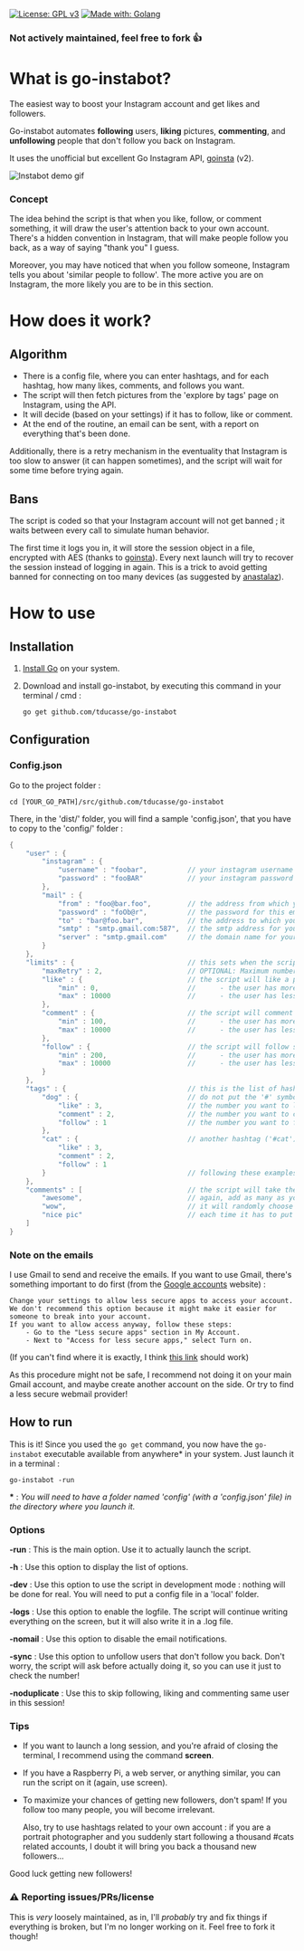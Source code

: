 [![License: GPL v3](https://img.shields.io/badge/License-GPL%20v3-blue.svg)](https://www.gnu.org/licenses/gpl-3.0) [![Made with: Golang](https://img.shields.io/badge/Made%20with-Golang-brightgreen.svg)](https://golang.org/)

### Not actively maintained, feel free to fork 👍

# What is go-instabot?

The easiest way to boost your Instagram account and get likes and followers.

Go-instabot automates **following** users, **liking** pictures, **commenting**, and **unfollowing** people that don't follow you back on Instagram.

It uses the unofficial but excellent Go Instagram API, [goinsta](https://github.com/ahmdrz/goinsta) (v2).

![Instabot demo gif](/docs/instabot.gif)

### Concept
The idea behind the script is that when you like, follow, or comment something, it will draw the user's attention back to your own account. There's a hidden convention in Instagram, that will make people follow you back, as a way of saying "thank you" I guess.

Moreover, you may have noticed that when you follow someone, Instagram tells you about 'similar people to follow'. The more active you are on Instagram, the more likely you are to be in this section.


# How does it work?
## Algorithm
- There is a config file, where you can enter hashtags, and for each hashtag, how many likes, comments, and follows you want.
- The script will then fetch pictures from the 'explore by tags' page on Instagram, using the API.
- It will decide (based on your settings) if it has to follow, like or comment.
- At the end of the routine, an email can be sent, with a report on everything that's been done.

Additionally, there is a retry mechanism in the eventuality that Instagram is too slow to answer (it can happen sometimes), and the script will wait for some time before trying again.

## Bans
The script is coded so that your Instagram account will not get banned ; it waits between every call to simulate human behavior.

The first time it logs you in, it will store the session object in a file, encrypted with AES (thanks to [goinsta](https://github.com/ahmdrz/goinsta)). Every next launch will try to recover the session instead of logging in again. This is a trick to avoid getting banned for connecting on too many devices (as suggested by [anastalaz](https://github.com/tducasse/go-instabot/issues/1)).


# How to use
## Installation

1. [Install Go](https://golang.org/doc/install) on your system.

2. Download and install go-instabot, by executing this command in your terminal / cmd :

   `go get github.com/tducasse/go-instabot`

## Configuration
### Config.json
Go to the project folder :

`cd [YOUR_GO_PATH]/src/github.com/tducasse/go-instabot`

There, in the 'dist/' folder, you will find a sample 'config.json', that you have to copy to the 'config/' folder :

```go
{
    "user" : {
        "instagram" : {
            "username" : "foobar",          // your instagram username
            "password" : "fooBAR"           // your instagram password
        },
        "mail" : {
            "from" : "foo@bar.foo",         // the address from which you want to send the emails
            "password" : "foOb@r",          // the password for this email address
            "to" : "bar@foo.bar",           // the address to which you want to send the emails
            "smtp" : "smtp.gmail.com:587",  // the smtp address for your mail server
            "server" : "smtp.gmail.com"     // the domain name for your server
        }
    },
    "limits" : {                            // this sets when the script will choose to do something
        "maxRetry" : 2,                     // OPTIONAL: Maximum number of times th script will go through the same tag
        "like" : {                          // the script will like a picture only if :
            "min" : 0,                      //      - the user has more than 0 followers
            "max" : 10000                   //      - the user has less than 10000 followers  
        },
        "comment" : {                       // the script will comment only if :
            "min" : 100,                    //      - the user has more than 100 followers
            "max" : 10000                   //      - the user has less than 10000 followers  
        },
        "follow" : {                        // the script will follow someone only if :
            "min" : 200,                    //      - the user has more than 200 followers
            "max" : 10000                   //      - the user has less than 10000 followers  
        }
    },
    "tags" : {                              // this is the list of hashtags you want to explore
        "dog" : {                           // do not put the '#' symbol
            "like" : 3,                     // the number you want to like
            "comment" : 2,                  // the number you want to comment
            "follow" : 1                    // the number you want to follow
        },
        "cat" : {                           // another hashtag ('#cat')
            "like" : 3,
            "comment" : 2,
            "follow" : 1
        }                                   // following these examples, add as many as you want
    },
    "comments" : [                          // the script will take the comments from the following list
        "awesome",                          // again, add as many as you want
        "wow",                              // it will randomly choose one 
        "nice pic"                          // each time it has to put a comment
    ]
}
```

### Note on the emails

I use Gmail to send and receive the emails. If you want to use Gmail, there's something important to do first (from the [Google accounts](https://support.google.com/accounts/answer/6010255) website) :
```
Change your settings to allow less secure apps to access your account.
We don't recommend this option because it might make it easier for someone to break into your account.
If you want to allow access anyway, follow these steps:
    - Go to the "Less secure apps" section in My Account.
    - Next to "Access for less secure apps," select Turn on.
```
(If you can't find where it is exactly, I think [this link](https://myaccount.google.com/security) should work)

As this procedure might not be safe, I recommend not doing it on your main Gmail account, and maybe create another account on the side. Or try to find a less secure webmail provider!

## How to run
This is it!
Since you used the `go get` command, you now have the `go-instabot` executable available from anywhere* in your system. Just launch it in a terminal :

`go-instabot -run`

**\*** : *You will need to have a folder named 'config' (with a 'config.json' file) in the directory where you launch it.*

### Options
**-run** : This is the main option. Use it to actually launch the script.

**-h** : Use this option to display the list of options.

**-dev** : Use this option to use the script in development mode : nothing will be done for real. You will need to put a config file in a 'local' folder.

**-logs** : Use this option to enable the logfile. The script will continue writing everything on the screen, but it will also write it in a .log file.

**-nomail** : Use this option to disable the email notifications.

**-sync** : Use this option to unfollow users that don't follow you back. Don't worry, the script will ask before actually doing it, so you can use it just to check the number!

**-noduplicate** : Use this to skip following, liking and commenting same user in this session!

### Tips
- If you want to launch a long session, and you're afraid of closing the terminal, I recommend using the command __screen__.
- If you have a Raspberry Pi, a web server, or anything similar, you can run the script on it (again, use screen).
- To maximize your chances of getting new followers, don't spam! If you follow too many people, you will become irrelevant.

  Also, try to use hashtags related to your own account : if you are a portrait photographer and you suddenly start following a thousand #cats related accounts, I doubt it will bring you back a thousand new followers...
  
Good luck getting new followers!

### ⚠️ Reporting issues/PRs/license
This is _very_ loosely maintained, as in, I'll _probably_ try and fix things if everything is broken, but I'm no longer working on it. Feel free to fork it though!
